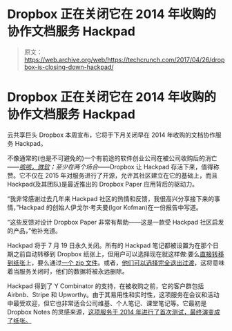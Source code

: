 # Dropbox 正在关闭它在 2014 年收购的协作文档服务 Hackpad

> 原文：<https://web.archive.org/web/https://techcrunch.com/2017/04/26/dropbox-is-closing-down-hackpad/>

# Dropbox 正在关闭它在 2014 年收购的协作文档服务 Hackpad

云共享巨头 Dropbox 本周宣布，它将于下月关闭早在 2014 年收购的文档协作服务 Hackpad。

不像通常的(也是不可避免的)一个有前途的软件创业公司在被公司收购后的消亡——*[咳咳，微软](https://web.archive.org/web/20230326023845/https://techcrunch.com/2015/10/28/microsoft-to-shut-down-sunrise-mobile-calendar-after-integration-into-outlook-completes/)；至少在两个场合*——Dropbox 让 Hackpad 存活下来，值得称赞。它不仅在 2015 年对服务进行了开源，允许其社区建立在它的基础上，而且 Hackpad(及其团队)是最近推出的 Dropbox Paper 应用背后的驱动力。

“我非常感谢过去几年来 Hackpad 社区的热情和反馈，我很高兴分享接下来的事情，”Hackpad 的创始人伊戈尔·考夫曼(Igor Kofman)在一份报告中写道。

“这些反馈对设计 Dropbox Paper 非常有帮助——这是一款受 Hackpad 社区启发的产品，”他补充道。

Hackpad 将于 7 月 19 日永久关闭。所有的 Hackpad 笔记都被设置为在那个日期之前自动转移到 Dropbox 纸张上，但用户可以选择现在就这样做:要么[直接转移到纸张](https://web.archive.org/web/20230326023845/https://paper.dropbox.com/hackpad/)上，要么通过[一个 zip 文件](https://web.archive.org/web/20230326023845/https://hackpad.com/ep/account/export/)。或者，[他们可以选择完全退出过渡](https://web.archive.org/web/20230326023845/https://hackpad.com/ep/account/opt-out/)，这将意味着当服务关闭时，他们的数据将被永远删除。

Hackpad 得到了 Y Combinator 的支持，在被收购之前，它的客户群包括 Airbnb、Stripe 和 Upworthy。由于其易用性和实时性，这项服务在会议和活动中最受欢迎，但它也非常适合公司维基、个人笔记、课堂笔记等。它最初是 Dropbox Notes 的灵感来源，[这项服务于 2014 年进行了首次测试，最终演变成了纸张。](https://web.archive.org/web/20230326023845/https://techcrunch.com/2015/04/23/dropboxs-collaborative-note-taking-service-dropbox-notes-heads-into-beta-testing/)